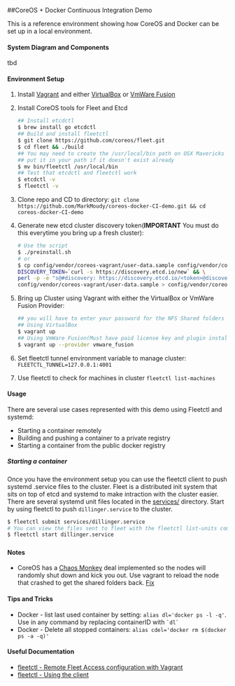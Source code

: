 ##CoreOS + Docker Continuous Integration Demo

This is a reference environment showing how CoreOS and Docker can be set up in a local environment.  

#### System Diagram and Components
tbd

#### Environment Setup
1. Install [Vagrant](https://www.vagrantup.com/downloads.html) and either [VirtualBox](https://www.virtualbox.org) or [VmWare Fusion](http://www.vmware.com/products/fusion)
2. Install CoreOS tools for Fleet and Etcd  
    		
    ```bash
    ## Install etcdctl
    $ brew install go etcdctl
    ## Build and install fleetctl
    $ git clone https://github.com/coreos/fleet.git
    $ cd fleet && ./build
    ## You may need to create the /usr/local/bin path on OSX Mavericks and 
    ## put it in your path if it doesn't exist already
    $ mv bin/fleetctl /usr/local/bin
    ## Test that etcdctl and fleetctl work
    $ etcdctl -v
    $ fleetctl -v
    ``` 
3. Clone repo and CD to directory: `git clone https://github.com/MarkMoudy/coreos-docker-CI-demo.git && cd coreos-docker-CI-demo`
4. Generate new etcd cluster discovery token(**IMPORTANT** You must do this everytime you bring up a fresh cluster):

    ```bash
    # Use the script
    $ ./preinstall.sh
    # or 
    $ cp config/vendor/coreos-vagrant/user-data.sample config/vendor/coreos-vagrant/user-data && \
    DISCOVERY_TOKEN=`curl -s https://discovery.etcd.io/new` && \
    perl -p -e "s@#discovery: https://discovery.etcd.io/<token>@discovery: $DISCOVERY_TOKEN@g" \
    config/vendor/coreos-vagrant/user-data.sample > config/vendor/coreos-vagrant/user-data
    ```
5. Bring up Cluster using Vagrant with either the VirtualBox or VmWare Fusion Provider:

    ```bash
    ## you will have to enter your password for the NFS Shared folders
    ## Using VirtualBox
    $ vagrant up
    ## Using VmWare Fusion(Must have paid license key and plugin installed)
    $ vagrant up --provider vmware_fusion
    ```
6. Set fleetctl tunnel environment variable to manage cluster: `FLEETCTL_TUNNEL=127.0.0.1:4001`
7. Use fleetctl to check for machines in cluster `fleetctl list-machines`

#### Usage
There are several use cases represented with this demo using Fleetctl and systemd:
* Starting a container remotely
* Building and pushing a container to a private registry
* Starting a container from the public docker registry

##### Starting a container
Once you have the environment setup you can use the fleetctl client to push systemd .service files to the cluster. Fleet is a distributed init system that sits on top of etcd and systemd to make intraction with the cluster easier. There are several systemd unit files located in the [services/](https://github.com/MarkMoudy/coreos-docker-CI-demo/tree/master/services) directory. Start by using fleetctl to push `dillinger.service` to the cluster. 
```bash
$ fleetctl submit services/dillinger.service
# You can view the files sent to fleet with the fleetctl list-units command
$ fleetctl start dillinger.service
```

#####

#### Notes
* CoreOS has a [Chaos Monkey](https://twitter.com/spkane/status/364969488967401472) deal implemented so the nodes will randomly shut down and kick you out. Use vagrant to reload the node that crashed to get the shared folders back. [Fix](http://coreos.com/docs/cluster-management/debugging/prevent-reboot-after-update/)

#### Tips and Tricks

* Docker - list last used container by setting: `alias dl='docker ps -l -q'`.  Use in any command by replacing containerID with `` `dl` ``
* Docker - Delete all stopped containers: `alias cdel='docker rm $(docker ps -a -q)'`

#### Useful Documentation
* [fleetctl - Remote Fleet Access configuration with Vagrant](https://github.com/coreos/fleet/blob/master/Documentation/remote-access.md)  
* [fleetctl - Using the client](https://github.com/coreos/fleet/blob/master/Documentation/using-the-client.md)

